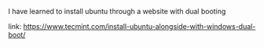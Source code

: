 I have learned to install ubuntu through a website with dual booting


link: https://www.tecmint.com/install-ubuntu-alongside-with-windows-dual-boot/
